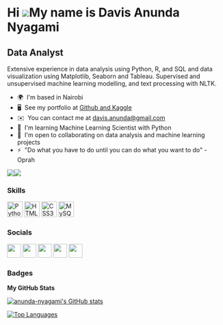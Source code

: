 Hi ![](https://user-images.githubusercontent.com/18350557/176309783-0785949b-9127-417c-8b55-ab5a4333674e.gif)My name is Davis Anunda Nyagami
============================================================================================================================================

Data Analyst
------------

Extensive experience in data analysis using Python, R, and SQL and data visualization using Matplotlib, Seaborn and Tableau. Supervised and unsupervised machine learning modelling, and text processing with NLTK.

* 🌍  I'm based in Nairobi
* 🖥️  See my portfolio at [Github and Kaggle](http://anunda-nyagami.github.io)
* ✉️  You can contact me at [davis.anunda@gmail.com](mailto:davis.anunda@gmail.com)
* 🧠  I'm learning Machine Learning Scientist with Python
* 🤝  I'm open to collaborating on data analysis and machine learning projects
* ⚡  "Do what you have to do until you can do what you want to do" - Oprah

<a href="https://www.twitter.com/anunda_davis" target="_blank" rel="noreferrer"><img
src="https://img.shields.io/twitter/follow/anunda_davis?logo=twitter&style=for-the-badge&color=facc15&labelColor=1c1917"
/></a><a href="https://www.github.com/anunda-nyagami" target="_blank" rel="noreferrer"><img
src="https://img.shields.io/github/followers/anunda-nyagami?logo=github&style=for-the-badge&color=facc15&labelColor=1c1917" /></a>

### Skills


<p align="left">
<a href="https://www.python.org/" target="_blank" rel="noreferrer"><img src="https://raw.githubusercontent.com/danielcranney/readme-generator/main/public/icons/skills/python-colored.svg" width="36" height="36" alt="Python" /></a>
<a href="https://developer.mozilla.org/en-US/docs/Glossary/HTML5" target="_blank" rel="noreferrer"><img src="https://raw.githubusercontent.com/danielcranney/readme-generator/main/public/icons/skills/html5-colored.svg" width="36" height="36" alt="HTML5" /></a>
<a href="https://www.w3.org/TR/CSS/#css" target="_blank" rel="noreferrer"><img src="https://raw.githubusercontent.com/danielcranney/readme-generator/main/public/icons/skills/css3-colored.svg" width="36" height="36" alt="CSS3" /></a>
<a href="https://www.mysql.com/" target="_blank" rel="noreferrer"><img src="https://raw.githubusercontent.com/danielcranney/readme-generator/main/public/icons/skills/mysql-colored.svg" width="36" height="36" alt="MySQL" /></a>
</p>


### Socials

<p align="left"> <a href="https://www.github.com/anunda-nyagami" target="_blank" rel="noreferrer"><img src="https://raw.githubusercontent.com/danielcranney/readme-generator/main/public/icons/socials/github-dark.svg" width="32" height="32" /></a> <a href="https://www.linkedin.com/in/anundadavis" target="_blank" rel="noreferrer"><img src="https://raw.githubusercontent.com/danielcranney/readme-generator/main/public/icons/socials/linkedin.svg" width="32" height="32" /></a> <a href="http://www.medium.com/@nyagami" target="_blank" rel="noreferrer"><img src="https://raw.githubusercontent.com/danielcranney/readme-generator/main/public/icons/socials/medium-dark.svg" width="32" height="32" /></a> <a href="https://www.stackoverflow.com/users/11740568/davis-anunda" target="_blank" rel="noreferrer"><img src="https://raw.githubusercontent.com/danielcranney/readme-generator/main/public/icons/socials/stackoverflow.svg" width="32" height="32" /></a> <a href="https://www.twitter.com/anunda_davis" target="_blank" rel="noreferrer"><img src="https://raw.githubusercontent.com/danielcranney/readme-generator/main/public/icons/socials/twitter.svg" width="32" height="32" /></a></p>

### Badges

<b>My GitHub Stats</b>

<a href="http://www.github.com/anunda-nyagami"><img src="https://github-readme-stats.vercel.app/api?username=anunda-nyagami&show_icons=true&hide=&count_private=true&title_color=14b8a6&text_color=ffffff&icon_color=facc15&bg_color=1c1917&hide_border=true&show_icons=true" alt="anunda-nyagami's GitHub stats" /></a>

<a href="https://github.com/anunda-nyagami" align="left"><img src="https://github-readme-stats.vercel.app/api/top-langs/?username=anunda-nyagami&langs_count=10&title_color=14b8a6&text_color=ffffff&icon_color=facc15&bg_color=1c1917&hide_border=true&locale=en&custom_title=Top%20%Languages" alt="Top Languages" /></a>
